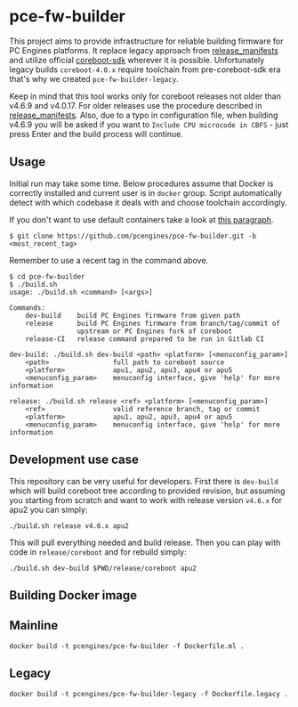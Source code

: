 pce-fw-builder
==============

This project aims to provide infrastructure for reliable building firmware for
PC Engines platforms. It replace legacy approach from
[release_manifests](https://github.com/pcengines/release_manifests) and utilize
official [coreboot-sdk](https://hub.docker.com/r/coreboot/coreboot-sdk/)
wherever it is possible. Unfortunately legacy builds `coreboot-4.0.x` require
toolchain from pre-coreboot-sdk era that's why we created
`pce-fw-builder-legacy`.

Keep in mind that this tool works only for coreboot releases not older than
v4.6.9 and v4.0.17. For older releases use the procedure described in
[release_manifests](https://github.com/pcengines/release_manifests).
Also, due to a typo in configuration file, when building v4.6.9 you will be asked
if you want to `Include CPU microcode in CBFS` - just press Enter and the build
process will continue.

Usage
-----

Initial run may take some time. Below procedures assume that Docker is
correctly installed and current user is in `docker` group. Script automatically
detect with which codebase it deals with and choose toolchain accordingly.

If you don't want to use default containers take a look at [this paragraph](#building-docker-image).

```
$ git clone https://github.com/pcengines/pce-fw-builder.git -b <most_recent_tag>
```
Remember to use a recent tag in the command above.
```
$ cd pce-fw-builder
$ ./build.sh
usage: ./build.sh <command> [<args>]

Commands:
    dev-build    build PC Engines firmware from given path
    release      build PC Engines firmware from branch/tag/commit of
                 upstream or PC Engines fork of coreboot
    release-CI   release command prepared to be run in Gitlab CI

dev-build: ./build.sh dev-build <path> <platform> [<menuconfig_param>]
    <path>                full path to coreboot source
    <platform>            apu1, apu2, apu3, apu4 or apu5
    <menuconfig_param>    menuconfig interface, give 'help' for more information

release: ./build.sh release <ref> <platform> [<menuconfig_param>]
    <ref>                 valid reference branch, tag or commit
    <platform>            apu1, apu2, apu3, apu4 or apu5
    <menuconfig_param>    menuconfig interface, give 'help' for more information

```

Development use case
--------------------

This repository can be very useful for developers. First there is `dev-build`
which will build coreboot tree according to provided revision, but assuming you
starting from scratch and want to work with release version `v4.6.x` for apu2
you can simply:

```
./build.sh release v4.6.x apu2
```

This will pull everything needed and build release. Then you can play with code in `release/coreboot` and for rebuild simply:

```
./build.sh dev-build $PWD/release/coreboot apu2
```

Building Docker image
---------------------

## Mainline

```
docker build -t pcengines/pce-fw-builder -f Dockerfile.ml .
```

## Legacy

```
docker build -t pcengines/pce-fw-builder-legacy -f Dockerfile.legacy .
```
